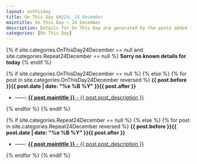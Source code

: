 ```yaml
---
layout: onthisday
title: On This Day &#124; 24 December
maintitle: On This Day — 24 December
description: Details for On This Day are genarated by the posts added to the website so the content is subject to changes/updates over time.
categories: [On This Day]
---
```


{% if site.categories.OnThisDay24December == null and site.categories.Repeat24December == null %}
<strong>Sorry no known details for today</strong>
{% endif %}

{% if site.categories.OnThisDay24December == null %}
{% else %}
{% for post in site.categories.OnThisDay24December reversed %}
<strong>{{ post.before }}{{ post.date | date: "%e %B %Y" }}{{ post.after }}</strong>
<ul>
<li> ——: <a href="{{ post.url }}"><strong>{{ post.maintitle }}</strong> - {{ post.post_description }}</a></li>
</ul>
{% endfor %}
{% endif %}

{% if site.categories.Repeat24December == null %}
{% else %}
{% for post in site.categories.Repeat24December reversed %}
<strong>{{ post.before }}{{ post.date | date: "%e %B %Y" }}{{ post.after }}</strong>
<ul>
<li> ——: <a href="{{ post.url }}"><strong>{{ post.maintitle }}</strong> - {{ post.post_description }}</a></li>
</ul>
{% endfor %}
{% endif %}
